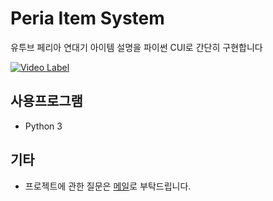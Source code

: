 # Peria Item System

유투브 페리아 연대기 아이템 설명을 파이썬 CUI로 간단히 구현합니다

[![Video Label](http://img.youtube.com/vi/5uJlNeg1Dn8/0.jpg)](https://youtu.be/5uJlNeg1Dn8)


## 사용프로그램
* Python 3



## 기타
* 프로젝트에 관한 질문은 [메일](notonalcyone@gmail.com)로 부탁드립니다.
